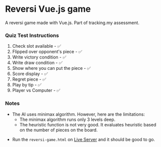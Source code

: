 # Reversi Vue.js game

A reversi game made with Vue.js. Part of tracking.my assessment.

### Quiz Test Instructions

1. Check slot available - ✅
2. Flipped over opponent's piece - ✅
3. Write victory condition - ✅
4. Write draw condition - ✅
5. Show where you can put the piece - ✅
6. Score display - ✅
7. Regret piece - ✅
8. Play by tip - ✅
9. Player vs Computer - ✅

### Notes

- The AI uses minimax algorithm. However, here are the limitations:
    - The minimax algorithm runs only 3 levels deep.
    - The heuristic function is not very good. It evaluates heuristic based on the number of pieces on the board.


* Run the `reversi-game.html` on [Live Server](https://marketplace.visualstudio.com/items?itemName=ritwickdey.LiveServer) and it should be good to go.